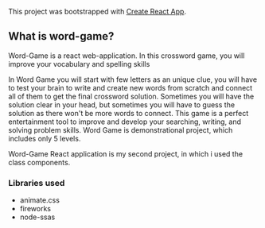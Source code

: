 This project was bootstrapped with [Create React App](https://github.com/facebook/create-react-app).

## What is word-game?

Word-Game is a react web-application. In this crossword game, you will improve your vocabulary and spelling skills

In Word Game you will start with few letters as an unique clue, you will have to test your brain to write and create new words from scratch and connect all of them to get the final crossword solution. Sometimes you will have the solution clear in your head, but sometimes you will have to guess the solution as there won't be more words to connect. This game is a perfect entertainment tool to improve and develop your searching, writing, and solving problem skills. Word Game is demonstrational project, which includes only 5 levels.

Word-Game React application is my second project, in which i used the class components. 

### Libraries used

* animate.css
* fireworks
* node-ssas

